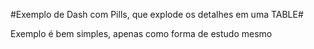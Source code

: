 #Exemplo de Dash com Pills, que explode os detalhes em uma TABLE#

Exemplo é bem simples, apenas como forma de estudo mesmo
